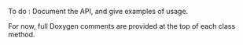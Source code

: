 To do
:   Document the API, and give examples of usage.

For now, full Doxygen comments are provided at the top of each class method.

